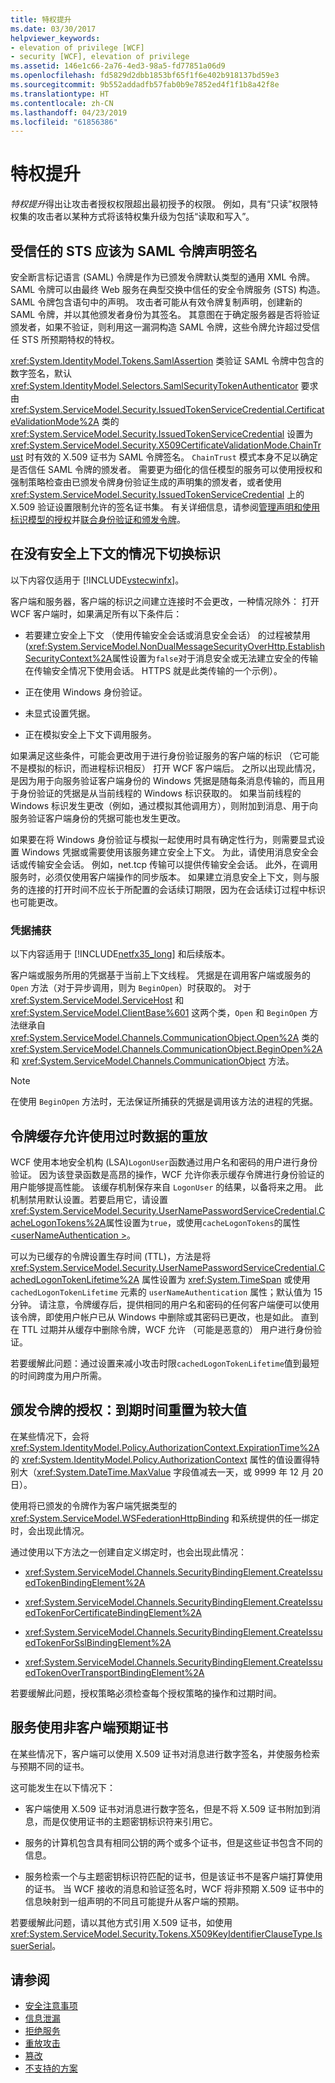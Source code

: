 ```yaml
---
title: 特权提升
ms.date: 03/30/2017
helpviewer_keywords:
- elevation of privilege [WCF]
- security [WCF], elevation of privilege
ms.assetid: 146e1c66-2a76-4ed3-98a5-fd77851a06d9
ms.openlocfilehash: fd5829d2dbb1853bf65f1f6e402b918137bd59e3
ms.sourcegitcommit: 9b552addadfb57fab0b9e7852ed4f1f1b8a42f8e
ms.translationtype: HT
ms.contentlocale: zh-CN
ms.lasthandoff: 04/23/2019
ms.locfileid: "61856386"
---
```

# <a name="elevation-of-privilege"></a>特权提升
*特权提升*得出让攻击者授权权限超出最初授予的权限。 例如，具有“只读”权限特权集的攻击者以某种方式将该特权集升级为包括“读取和写入”。  
  
## <a name="trusted-sts-should-sign-saml-token-claims"></a>受信任的 STS 应该为 SAML 令牌声明签名  
 安全断言标记语言 (SAML) 令牌是作为已颁发令牌默认类型的通用 XML 令牌。 SAML 令牌可以由最终 Web 服务在典型交换中信任的安全令牌服务 (STS) 构造。 SAML 令牌包含语句中的声明。 攻击者可能从有效令牌复制声明，创建新的 SAML 令牌，并以其他颁发者身份为其签名。 其意图在于确定服务器是否将验证颁发者，如果不验证，则利用这一漏洞构造 SAML 令牌，这些令牌允许超过受信任 STS 所预期特权的特权。  
  
 <xref:System.IdentityModel.Tokens.SamlAssertion> 类验证 SAML 令牌中包含的数字签名，默认 <xref:System.IdentityModel.Selectors.SamlSecurityTokenAuthenticator> 要求由 <xref:System.ServiceModel.Security.IssuedTokenServiceCredential.CertificateValidationMode%2A> 类的 <xref:System.ServiceModel.Security.IssuedTokenServiceCredential> 设置为 <xref:System.ServiceModel.Security.X509CertificateValidationMode.ChainTrust> 时有效的 X.509 证书为 SAML 令牌签名。 `ChainTrust` 模式本身不足以确定是否信任 SAML 令牌的颁发者。 需要更为细化的信任模型的服务可以使用授权和强制策略检查由已颁发令牌身份验证生成的声明集的颁发者，或者使用 <xref:System.ServiceModel.Security.IssuedTokenServiceCredential> 上的 X.509 验证设置限制允许的签名证书集。 有关详细信息，请参阅[管理声明和使用标识模型的授权](../../../../docs/framework/wcf/feature-details/managing-claims-and-authorization-with-the-identity-model.md)并[联合身份验证和颁发令牌](../../../../docs/framework/wcf/feature-details/federation-and-issued-tokens.md)。  
  
## <a name="switching-identity-without-a-security-context"></a>在没有安全上下文的情况下切换标识  
 以下内容仅适用于 [!INCLUDE[vstecwinfx](../../../../includes/vstecwinfx-md.md)]。  
  
 客户端和服务器，客户端的标识之间建立连接时不会更改，一种情况除外： 打开 WCF 客户端时，如果满足所有以下条件后：  
  
- 若要建立安全上下文 （使用传输安全会话或消息安全会话） 的过程被禁用 (<xref:System.ServiceModel.NonDualMessageSecurityOverHttp.EstablishSecurityContext%2A>属性设置为`false`对于消息安全或无法建立安全的传输在传输安全情况下使用会话。 HTTPS 就是此类传输的一个示例）。  
  
- 正在使用 Windows 身份验证。  
  
- 未显式设置凭据。  
  
- 正在模拟安全上下文下调用服务。  
  
 如果满足这些条件，可能会更改用于进行身份验证服务的客户端的标识 （它可能不是模拟的标识，而进程标识相反） 打开 WCF 客户端后。 之所以出现此情况，是因为用于向服务验证客户端身份的 Windows 凭据是随每条消息传输的，而且用于身份验证的凭据是从当前线程的 Windows 标识获取的。 如果当前线程的 Windows 标识发生更改（例如，通过模拟其他调用方），则附加到消息、用于向服务验证客户端身份的凭据可能也发生更改。  
  
 如果要在将 Windows 身份验证与模拟一起使用时具有确定性行为，则需要显式设置 Windows 凭据或需要使用该服务建立安全上下文。 为此，请使用消息安全会话或传输安全会话。 例如，net.tcp 传输可以提供传输安全会话。 此外，在调用服务时，必须仅使用客户端操作的同步版本。 如果建立消息安全上下文，则与服务的连接的打开时间不应长于所配置的会话续订期限，因为在会话续订过程中标识也可能更改。  
  
### <a name="credentials-capture"></a>凭据捕获  
 以下内容适用于 [!INCLUDE[netfx35_long](../../../../includes/netfx35-long-md.md)] 和后续版本。  
  
 客户端或服务所用的凭据基于当前上下文线程。 凭据是在调用客户端或服务的 `Open` 方法（对于异步调用，则为 `BeginOpen`）时获取的。 对于 <xref:System.ServiceModel.ServiceHost> 和 <xref:System.ServiceModel.ClientBase%601> 这两个类，`Open` 和 `BeginOpen` 方法继承自 <xref:System.ServiceModel.Channels.CommunicationObject.Open%2A> 类的 <xref:System.ServiceModel.Channels.CommunicationObject.BeginOpen%2A> 和 <xref:System.ServiceModel.Channels.CommunicationObject> 方法。  
  
> [!NOTE]
>  在使用 `BeginOpen` 方法时，无法保证所捕获的凭据是调用该方法的进程的凭据。  
  
## <a name="token-caches-allow-replay-using-obsolete-data"></a>令牌缓存允许使用过时数据的重放  
 WCF 使用本地安全机构 (LSA)`LogonUser`函数通过用户名和密码的用户进行身份验证。 因为该登录函数是高昂的操作，WCF 允许你表示缓存令牌进行身份验证的用户能够提高性能。 该缓存机制保存来自 `LogonUser` 的结果，以备将来之用。 此机制禁用默认设置。若要启用它，请设置<xref:System.ServiceModel.Security.UserNamePasswordServiceCredential.CacheLogonTokens%2A>属性设置为`true`，或使用`cacheLogonTokens`的属性[ \<userNameAuthentication >](../../../../docs/framework/configure-apps/file-schema/wcf/usernameauthentication.md)。  
  
 可以为已缓存的令牌设置生存时间 (TTL)，方法是将 <xref:System.ServiceModel.Security.UserNamePasswordServiceCredential.CachedLogonTokenLifetime%2A> 属性设置为 <xref:System.TimeSpan> 或使用 `cachedLogonTokenLifetime` 元素的 `userNameAuthentication` 属性；默认值为 15 分钟。 请注意，令牌缓存后，提供相同的用户名和密码的任何客户端便可以使用该令牌，即使用户帐户已从 Windows 中删除或其密码已更改，也是如此。 直到在 TTL 过期并从缓存中删除令牌，WCF 允许 （可能是恶意的） 用户进行身份验证。  
  
 若要缓解此问题：通过设置来减小攻击时限`cachedLogonTokenLifetime`值到最短的时间跨度为用户所需。  
  
## <a name="issued-token-authorization-expiration-reset-to-large-value"></a>颁发令牌的授权：到期时间重置为较大值  
 在某些情况下，会将 <xref:System.IdentityModel.Policy.AuthorizationContext.ExpirationTime%2A> 的 <xref:System.IdentityModel.Policy.AuthorizationContext> 属性的值设置得特别大（<xref:System.DateTime.MaxValue> 字段值减去一天，或 9999 年 12 月 20 日）。  
  
 使用将已颁发的令牌作为客户端凭据类型的 <xref:System.ServiceModel.WSFederationHttpBinding> 和系统提供的任一绑定时，会出现此情况。  
  
 通过使用以下方法之一创建自定义绑定时，也会出现此情况：  
  
- <xref:System.ServiceModel.Channels.SecurityBindingElement.CreateIssuedTokenBindingElement%2A>  
  
- <xref:System.ServiceModel.Channels.SecurityBindingElement.CreateIssuedTokenForCertificateBindingElement%2A>  
  
- <xref:System.ServiceModel.Channels.SecurityBindingElement.CreateIssuedTokenForSslBindingElement%2A>  
  
- <xref:System.ServiceModel.Channels.SecurityBindingElement.CreateIssuedTokenOverTransportBindingElement%2A>  
  
 若要缓解此问题，授权策略必须检查每个授权策略的操作和过期时间。  
  
## <a name="the-service-uses-a-different-certificate-than-the-client-intended"></a>服务使用非客户端预期证书  
 在某些情况下，客户端可以使用 X.509 证书对消息进行数字签名，并使服务检索与预期不同的证书。  
  
 这可能发生在以下情况下：  
  
- 客户端使用 X.509 证书对消息进行数字签名，但是不将 X.509 证书附加到消息，而是仅使用证书的主题密钥标识符来引用它。  
  
- 服务的计算机包含具有相同公钥的两个或多个证书，但是这些证书包含不同的信息。  
  
- 服务检索一个与主题密钥标识符匹配的证书，但是该证书不是客户端打算使用的证书。 当 WCF 接收的消息和验证签名时，WCF 将非预期 X.509 证书中的信息映射到一组声明的不同且可能提升从客户端的预期。  
  
 若要缓解此问题，请以其他方式引用 X.509 证书，如使用 <xref:System.ServiceModel.Security.Tokens.X509KeyIdentifierClauseType.IssuerSerial>。  
  
## <a name="see-also"></a>请参阅

- [安全注意事项](../../../../docs/framework/wcf/feature-details/security-considerations-in-wcf.md)
- [信息泄漏](../../../../docs/framework/wcf/feature-details/information-disclosure.md)
- [拒绝服务](../../../../docs/framework/wcf/feature-details/denial-of-service.md)
- [重放攻击](../../../../docs/framework/wcf/feature-details/replay-attacks.md)
- [篡改](../../../../docs/framework/wcf/feature-details/tampering.md)
- [不支持的方案](../../../../docs/framework/wcf/feature-details/unsupported-scenarios.md)

